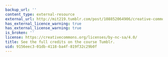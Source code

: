 ```yaml
---
backup_url: ''
content_type: external-resource
external_url: http://mit219.tumblr.com/post/108852064906/creative-commons-cc-by-nc-sa-mit
has_external_licence_warning: true
has_external_license_warning: true
is_broken: ''
license: https://creativecommons.org/licenses/by-nc-sa/4.0/
title: See the full credits on the course Tumblr.
uid: 9156eec3-01db-4118-ba4f-819f32c29b0f
---
```

